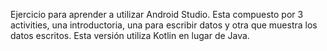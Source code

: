 Ejercicio para aprender a utilizar Android Studio. Esta compuesto por 3 activities, una introductoria, una para escribir datos y otra que muestra los datos escritos. Esta versión utiliza Kotlin en lugar de Java.
